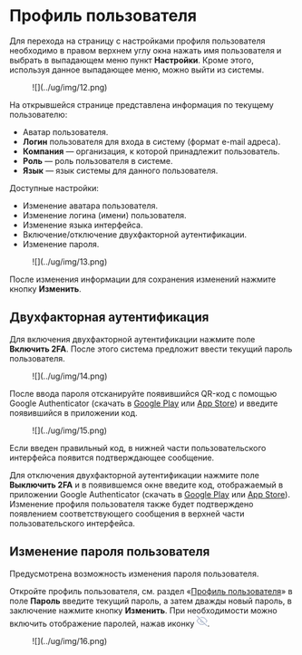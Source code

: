 # Профиль пользователя

Для перехода на страницу с настройками профиля пользователя  необходимо в правом верхнем углу окна нажать имя пользователя и выбрать в выпадающем меню пункт **Настройки**. Кроме этого, используя данное выпадающее меню, можно выйти из системы.

<figure markdown>
![](../ug/img/12.png)
</figure>
  
На открывшейся странице представлена информация по текущему пользователю:

* Аватар пользователя.
* **Логин** пользователя для входа в систему (формат e-mail адреса).
* **Компания** — организация, к которой принадлежит пользователь.
* **Роль** — роль пользователя в системе.
* **Язык** — язык системы для данного пользователя.

Доступные настройки:

* Изменение аватара пользователя.
* Изменение логина (имени) пользователя.
* Изменение языка интерфейса.
* Включение/отключение двухфакторной аутентификации.
* Изменение пароля.

<figure markdown>
![](../ug/img/13.png)
</figure>
  
После изменения информации для сохранения изменений нажмите кнопку **Изменить**.

## Двухфакторная аутентификация

Для включения двухфакторной аутентификации нажмите поле **Включить 2FA**. После этого система предложит ввести текущий пароль пользователя.

<figure markdown>
![](../ug/img/14.png)
</figure>
  
После ввода пароля отсканируйте появившийся QR-код с помощью Google Authenticator (скачать в [Google Play](https://play.google.com/store/apps/details?id=com.google.android.apps.authenticator2&hl=ru&gl=US) или [App Store](https://apps.apple.com/ru/app/google-authenticator/id388497605)) и введите появившийся в приложении код.

<figure markdown>
![](../ug/img/15.png)
</figure>
  
Если введен правильный код, в нижней части пользовательского интерфейса появится подтверждающее сообщение.

Для отключения двухфакторной аутентификации нажмите поле **Выключить 2FA** и в появившемся окне введите код, отображаемый в приложении Google Authenticator (скачать в [Google Play](https://play.google.com/store/apps/details?id=com.google.android.apps.authenticator2&hl=ru&gl=US) или [App Store](https://apps.apple.com/ru/app/google-authenticator/id388497605)). Изменение профиля пользователя также будет подтверждено появлением соответствующего сообщения в верхней части пользовательского интерфейса.

## Изменение пароля пользователя

Предусмотрена возможность изменения пароля пользователя.

Откройте профиль пользователя, см. раздел «[Профиль пользователя]()» в поле **Пароль** введите текущий пароль, а затем дважды новый пароль, в заключение нажмите кнопку **Изменить**. При необходимости можно включить отображение паролей, нажав иконку ![](../ug/img/noeye.png).

<figure markdown>
![](../ug/img/16.png)
</figure>